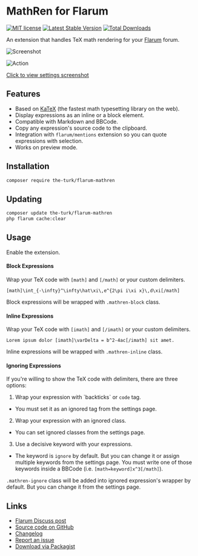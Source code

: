 # MathRen for Flarum

[![MIT license](https://img.shields.io/badge/license-MIT-blue.svg)](https://github.com/the-turk/flarum-mathren/blob/master/LICENSE) [![Latest Stable Version](https://img.shields.io/packagist/v/the-turk/flarum-mathren.svg)](https://packagist.org/packages/the-turk/flarum-mathren) [![Total Downloads](https://img.shields.io/packagist/dt/the-turk/flarum-mathren.svg)](https://packagist.org/packages/the-turk/flarum-mathren)

An extension that handles TeX math rendering for your [Flarum](https://github.com/flarum) forum.

![Screenshot](https://i.ibb.co/3WpHVrH/mathren.png)

![Action](https://i.imgur.com/GEkwFtR.gif)

[Click to view settings screenshot](https://i.ibb.co/nnVnqZs/mathren-settings.png)

## Features

- Based on [KaTeX](https://github.com/KaTeX/KaTeX) (the fastest math typesetting library on the web).
- Display expressions as an inline or a block element.
- Compatible with Markdown and BBCode.
- Copy any expression's source code to the clipboard.
- Integration with `flarum/mentions` extension so you can quote expressions with selection.
- Works on preview mode.

## Installation

```bash
composer require the-turk/flarum-mathren
```

## Updating

```bash
composer update the-turk/flarum-mathren
php flarum cache:clear
```

## Usage

Enable the extension.

#### Block Expressions

Wrap your TeX code with `[math]` and `[/math]` or your custom delimiters.

```
[math]\int_{-\infty}^\infty\hat\xi\,e^{2\pi i\xi x}\,d\xi[/math]
```

Block expressions will be wrapped with `.mathren-block` class.

#### Inline Expressions

Wrap your TeX code with `[imath]` and `[/imath]` or your custom delimiters.

```
Lorem ipsum dolor [imath]\varDelta = b^2-4ac[/imath] sit amet.
```

Inline expressions will be wrapped with `.mathren-inline` class.

#### Ignoring Expressions

If you're willing to show the TeX code with delimiters, there are three options:

1. Wrap your expression with \`backticks\` or `code` tag.
  + You must set it as an ignored tag from the settings page.
2. Wrap your expression with an ignored class.
  + You can set ignored classes from the settings page.
3. Use a decisive keyword with your expressions.
  + The keyword is `ignore` by default. But you can change it or assign multiple keywords from the settings page. You must write one of those keywords inside a BBCode (i.e. `[math=keyword]x^3[/math]`).

`.mathren-ignore` class will be added into ignored expression's wrapper by default. But you can change it from the settings page.

## Links

- [Flarum Discuss post](https://discuss.flarum.org/d/22439-mathren-tex-math-rendering)
- [Source code on GitHub](https://github.com/the-turk/flarum-mathren)
- [Changelog](https://github.com/the-turk/flarum-mathren/blob/master/CHANGELOG.md)
- [Report an issue](https://github.com/the-turk/flarum-mathren/issues)
- [Download via Packagist](https://packagist.org/packages/the-turk/flarum-mathren)
